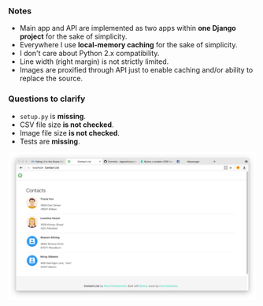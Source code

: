 ### Notes

* Main app and API are implemented as two apps within **one Django project** for the sake of simplicity.
* Everywhere I use **local-memory caching** for the sake of simplicity.
* I don't care about Python 2.x compatibility.
* Line width (right margin) is not strictly limited.
* Images are proxified through API just to enable caching and/or ability to replace the source.

### Questions to clarify

* `setup.py` is **missing**.
* CSV file size **is not checked**.
* Image file size **is not checked**.
* Tests are **missing**.

![Screenshot](docs/screenshot.png)
